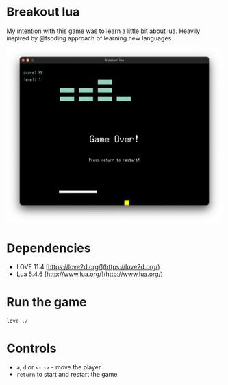 # Breakout lua
My intention with this game was to learn a little bit about lua. 
Heavily inspired by @tsoding approach of learning new languages

!["Screnshot of the game"](./screenshot.png)

# Dependencies

- LOVE 11.4 [https://love2d.org/](https://love2d.org/)
- Lua 5.4.6 [http://www.lua.org/](http://www.lua.org/)

# Run the game
```
love ./
```
# Controls

- `a`, `d` or `<-` `->` - move the player
- `return` to start and restart the game
